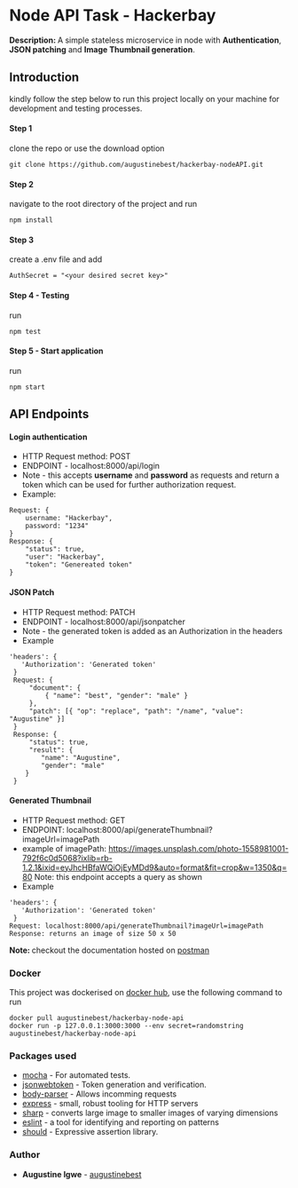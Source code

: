 # Node API Task - Hackerbay

<strong>Description: </strong>A simple stateless microservice in node with <strong>Authentication</strong>, <strong>JSON patching</strong> and <strong>Image Thumbnail generation</strong>.

## Introduction

kindly follow the step below to run this project locally on your machine for development and testing processes.

#### Step 1

clone the repo or use the download option

```
git clone https://github.com/augustinebest/hackerbay-nodeAPI.git
```

#### Step 2

navigate to the root directory of the project and run

```
npm install
```

#### Step 3

create a .env file and add

```
AuthSecret = "<your desired secret key>"
```

#### Step 4 - Testing

run

```
npm test
```

#### Step 5 - Start application

run

```
npm start
```

## API Endpoints

#### Login authentication

- HTTP Request method: POST
- ENDPOINT - localhost:8000/api/login
- Note - this accepts <b>username</b> and <b>password</b> as requests and return a token which can be used for further authorization request.
- Example:

```
Request: {
    username: "Hackerbay",
    password: "1234"
}
Response: {
    "status": true,
    "user": "Hackerbay",
    "token": "Genereated token"
}
```


#### JSON Patch

- HTTP Request method: PATCH
- ENDPOINT - localhost:8000/api/jsonpatcher
- Note - the generated token is added as an Authorization in the headers
- Example

```
'headers': {
   'Authorization': 'Generated token'
 }
 Request: {
     "document": {
         { "name": "best", "gender": "male" }
     },
     "patch": [{ "op": "replace", "path": "/name", "value": "Augustine" }]
 }
 Response: {
     "status": true,
     "result": {
        "name": "Augustine",
        "gender": "male"
    }
 }
```

#### Generated Thumbnail
* HTTP Request method: GET
* ENDPOINT: localhost:8000/api/generateThumbnail?imageUrl=imagePath
* example of imagePath: https://images.unsplash.com/photo-1558981001-792f6c0d5068?ixlib=rb-1.2.1&ixid=eyJhcHBfaWQiOjEyMDd9&auto=format&fit=crop&w=1350&q=80
Note: this endpoint accepts a query as shown 
* Example
```
'headers': {
   'Authorization': 'Generated token'
 }
Request: localhost:8000/api/generateThumbnail?imageUrl=imagePath
Response: returns an image of size 50 x 50
```
<b>Note: </b> checkout the documentation hosted on [postman](https://documenter.getpostman.com/view/4565934/SzS2wTHD?version=latest)

### Docker
This project was dockerised on [docker hub](https://hub.docker.com/repository/docker/augustinebest/hackerbay-node-app), use the following command to run
```
docker pull augustinebest/hackerbay-node-api
docker run -p 127.0.0.1:3000:3000 --env secret=randomstring augustinebest/hackerbay-node-api 
```

### Packages used 
* [mocha](http://mochajs.org) - For automated tests.
* [jsonwebtoken](https://www.npmjs.com/package/mysql2) - Token generation and verification.
* [body-parser](https://www.npmjs.com/package/body-parser) - Allows incomming requests
* [express](https://www.npmjs.com/package/express) - small, robust tooling for HTTP servers
* [sharp](https://www.npmjs.com/package/sharp) - converts large image to smaller images of varying dimensions
* [eslint](https://www.npmjs.com/package/eslint) - a tool for identifying and reporting on patterns
* [should](https://www.npmjs.com/package/should) - Expressive assertion library.

### Author
* **Augustine Igwe** - [augustinebest](https://github.com/augustinebest)